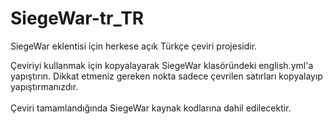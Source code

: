 # SiegeWar-tr_TR
SiegeWar eklentisi için herkese açık Türkçe çeviri projesidir.

Çeviriyi kullanmak için kopyalayarak SiegeWar klasöründeki english.yml'a yapıştırın. Dikkat etmeniz gereken nokta sadece çevrilen satırları kopyalayıp yapıştırmanızdır.<br/>
<br/>
Çeviri tamamlandığında SiegeWar kaynak kodlarına dahil edilecektir.
